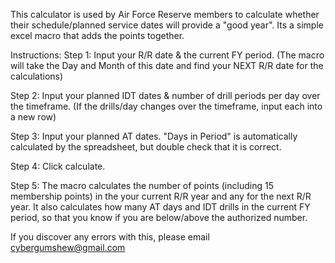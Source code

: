 This calculator is used by Air Force Reserve members to calculate whether their schedule/planned service dates will provide a "good year".
Its a simple excel macro that adds the points together. 

Instructions: 
Step 1: Input your R/R date & the current FY period. (The macro will take the Day and Month of this date and find your NEXT R/R date for the calculations)

Step 2: Input your planned IDT dates & number of drill periods per day over the timeframe. (If the drills/day changes over the timeframe, input each into a new row)

Step 3: Input your planned AT dates. "Days in Period" is automatically calculated by the spreadsheet, but double check that it is correct.

Step 4: Click calculate.

Step 5: The macro calculates the number of points (including 15 membership points) in the your current R/R year and any for the next R/R year. It also calculates how many AT days and IDT drills in the current FY period, so that you know if you are below/above the authorized number.

If you discover any errors with this, please email cybergumshew@gmail.com
